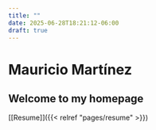 ```yaml
---
title: ""
date: 2025-06-28T18:21:12-06:00
draft: true
---
```

# Mauricio Martínez
## Welcome to my homepage
[[Resume]]({{< relref "pages/resume" >}})